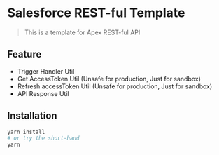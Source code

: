 # Salesforce REST-ful Template

> This is a template for Apex REST-ful API

## Feature
- Trigger Handler Util
- Get AccessToken Util  (Unsafe for production, Just for sandbox)
- Refresh accessToken Util (Unsafe for production, Just for sandbox)
- API Response Util
## Installation
```bash
yarn install
# or try the short-hand
yarn 
```

